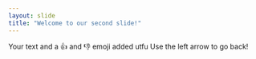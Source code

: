 ```yaml
---
layout: slide
title: "Welcome to our second slide!"
---
```

Your text and a :+1: and :-1: emoji added utfu
Use the left arrow to go back!
